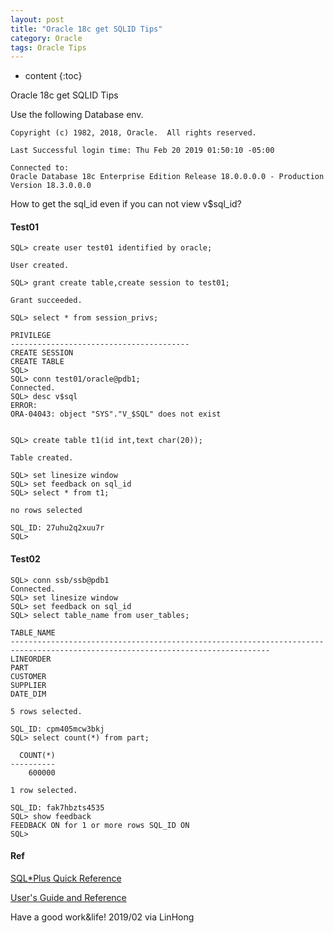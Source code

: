 ```yaml
---
layout: post
title: "Oracle 18c get SQLID Tips"
category: Oracle
tags: Oracle Tips
---
```


* content
{:toc}




Oracle 18c get SQLID Tips


Use the following Database env.

	Copyright (c) 1982, 2018, Oracle.  All rights reserved.

	Last Successful login time: Thu Feb 20 2019 01:50:10 -05:00

	Connected to:
	Oracle Database 18c Enterprise Edition Release 18.0.0.0.0 - Production
	Version 18.3.0.0.0









How to get the sql_id even if you can not view v$sql_id?

#### Test01

	SQL> create user test01 identified by oracle;

	User created.

	SQL> grant create table,create session to test01;

	Grant succeeded.
	
	SQL> select * from session_privs;

	PRIVILEGE
	----------------------------------------
	CREATE SESSION
	CREATE TABLE
	SQL>
	SQL> conn test01/oracle@pdb1;
	Connected.
	SQL> desc v$sql
	ERROR:
	ORA-04043: object "SYS"."V_$SQL" does not exist


	SQL> create table t1(id int,text char(20));

	Table created.

	SQL> set linesize window
	SQL> set feedback on sql_id
	SQL> select * from t1;

	no rows selected

	SQL_ID: 27uhu2q2xuu7r
	SQL>

#### Test02

	SQL> conn ssb/ssb@pdb1
	Connected.
	SQL> set linesize window
	SQL> set feedback on sql_id
	SQL> select table_name from user_tables;

	TABLE_NAME
	--------------------------------------------------------------------------------------------------------------------------------
	LINEORDER
	PART
	CUSTOMER
	SUPPLIER
	DATE_DIM

	5 rows selected.

	SQL_ID: cpm405mcw3bkj
	SQL> select count(*) from part;

	  COUNT(*)
	----------
		600000

	1 row selected.

	SQL_ID: fak7hbzts4535
	SQL> show feedback
	FEEDBACK ON for 1 or more rows SQL_ID ON
	SQL>

#### Ref

[SQL*Plus Quick Reference](https://docs.oracle.com/en/database/oracle/oracle-database/18/sqpqr/index.html#SQPQR101)

[User's Guide and Reference](https://docs.oracle.com/en/database/oracle/oracle-database/18/sqpug/index.html)


Have a good work&life! 2019/02 via LinHong



